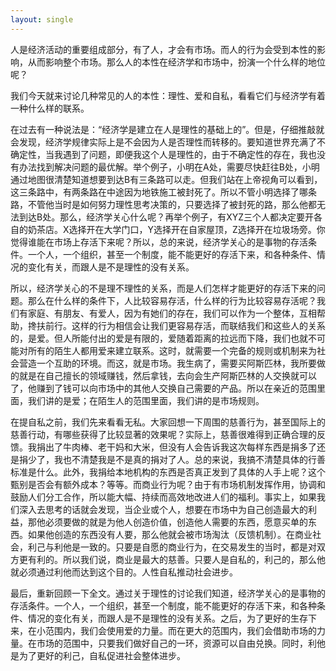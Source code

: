 ```yaml
---
layout: single
---
```


人是经济活动的重要组成部分，有了人，才会有市场。而人的行为会受到本性的影响，从而影响整个市场。那么人的本性在经济学和市场中，扮演一个什么样的地位呢？  

我们今天就来讨论几种常见的人的本性：理性、爱和自私，看看它们与经济学有着一种什么样的联系。  

在过去有一种说法是：“经济学是建立在人是理性的基础上的”。但是，仔细推敲就会发现，经济学规律实际上是不会因为人是否理性而转移的。要知道世界充满了不确定性，当我遇到了问题，即便我这个人是理性的，由于不确定性的存在，我也没有办法找到解决问题的最优解。举个例子，小明在A处，需要尽快赶往B处，小明通过地图很清楚知道想要到达B有三条路可以走。但我们站在上帝视角可以看到，这三条路中，有两条路在中途因为地铁施工被封死了。所以不管小明选择了哪条路，不管他当时是如何努力理性思考决策的，只要选择了被封死的路，那么他都无法到达B处。那么，经济学关心什么呢？再举个例子，有XYZ三个人都决定要开各自的奶茶店。X选择开在大学门口，Y选择开在自家屋顶，Z选择开在垃圾场旁。你觉得谁能在市场上存活下来呢？所以，总的来说，经济学关心的是事物的存活条件。一个人，一个组织，甚至一个制度，能不能更好的存活下来，和各种条件、情况的变化有关，而跟人是不是理性的没有关系。  

所以，经济学关心的不是理不理性的关系，而是人们怎样才能更好的存活下来的问题。那么在什么样的条件下，人比较容易存活，什么样的行为比较容易存活呢？我们有家庭、有朋友、有爱人，因为有她们的存在，我们可以作为一个整体，互相帮助，搀扶前行。这样的行为相信会让我们更容易存活，而联结我们和这些人的关系的，是爱。但人所能付出的爱是有限的，爱随着距离的拉远而下降，我们也就不可能对所有的陌生人都用爱来建立联系。这时，就需要一个完备的规则或机制来为社会营造一个互助的环境。而这，就是市场。我生病了，需要买阿斯匹林，我所要做的就是在自己擅长的领域赚钱，然后拿钱，去向会生产阿斯匹林的人交换就可以了，他赚到了钱可以向市场中的其他人交换自己需要的产品。所以在亲近的范围里面，我们讲的是爱；在陌生人的范围里面，我们讲的是市场规则。  

在提自私之前，我们先来看看无私。大家回想一下周围的慈善行为，甚至国际上的慈善行动，有哪些获得了比较显著的效果呢？实际上，慈善很难得到正确合理的反馈。我捐出了牛肉棒、老干妈和大米，但没有人会告诉我这次每样东西是捐多了还是捐少了，我也不清楚我是不是真的捐对了人。总的来说，我搞不清楚具体的行善标准是什么。此外，我捐给本地机构的东西是否真正发到了具体的人手上呢？这个甄别是否会有额外成本？等等。而商业行为呢？由于有市场机制发挥作用，协调和鼓励人们分工合作，所以能大幅、持续而高效地改进人们的福利。事实上，如果我们深入去思考的话就会发现，当企业或个人，想要在市场中为自己创造最大的利益，那他必须要做的就是为他人创造价值，创造他人需要的东西，愿意买单的东西。如果他创造的东西没有人要，那么他就会被市场淘汰（反馈机制）。在商业社会，利己与利他是一致的。只要是自愿的商业行为，在交易发生的当时，都是对双方更有利的。所以我们说，商业是最大的慈善。只要人是自私的，利己的，那么他就必须通过利他而达到这个目的。人性自私推动社会进步。  

最后，重新回顾一下全文。通过关于理性的讨论我们知道，经济学关心的是事物的存活条件。一个人，一个组织，甚至一个制度，能不能更好的存活下来，和各种条件、情况的变化有关，而跟人是不是理性的没有关系。之后，为了更好的生存下来，在小范围内，我们会使用爱的力量。而在更大的范围内，我们会借助市场的力量。在市场的范围中，只要我们做好自己的一环，资源可以自由兑换。同时，利他是为了更好的利己，自私促进社会整体进步。
